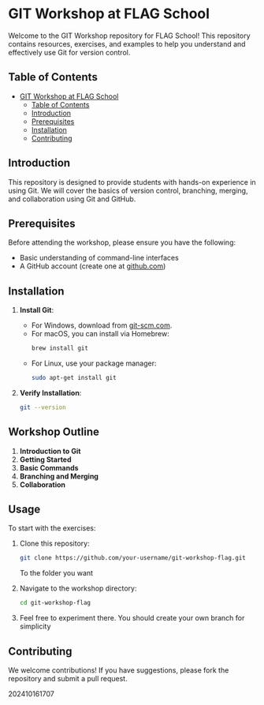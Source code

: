 # GIT Workshop at FLAG School

Welcome to the GIT Workshop repository for FLAG School! This repository contains resources, exercises, and examples to help you understand and effectively use Git for version control.

## Table of Contents

- [GIT Workshop at FLAG School](#git-workshop-at-flag-school)
	- [Table of Contents](#table-of-contents)
	- [Introduction](#introduction)
	- [Prerequisites](#prerequisites)
	- [Installation](#installation)
	- [Contributing](#contributing)

## Introduction

This repository is designed to provide students with hands-on experience in using Git. We will cover the basics of version control, branching, merging, and collaboration using Git and GitHub.

## Prerequisites

Before attending the workshop, please ensure you have the following:

- Basic understanding of command-line interfaces
- A GitHub account (create one at [github.com](https://github.com))

## Installation

1. **Install Git**:
   - For Windows, download from [git-scm.com](https://git-scm.com/download/win).
   - For macOS, you can install via Homebrew:
     ```bash
     brew install git
     ```
   - For Linux, use your package manager:
     ```bash
     sudo apt-get install git
     ```

2. **Verify Installation**:
   ```bash
   git --version

## Workshop Outline

1. **Introduction to Git**
2. **Getting Started**
3. **Basic Commands**
4. **Branching and Merging**
5. **Collaboration**

## Usage

To start with the exercises:

1. Clone this repository:
   ```bash
   git clone https://github.com/your-username/git-workshop-flag.git
   ```
   To the folder you want

2. Navigate to the workshop directory:
   ```bash
   cd git-workshop-flag
   ```

3. Feel free to experiment there. You should create your own branch for simplicity

## Contributing

We welcome contributions! If you have suggestions, please fork the repository and submit a pull request.

202410161707
